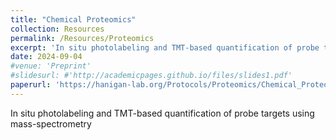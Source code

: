 ```yaml
---
title: "Chemical Proteomics"
collection: Resources
permalink: /Resources/Proteomics
excerpt: 'In situ photolabeling and TMT-based quantification of probe targets using mass-spectrometry'
date: 2024-09-04
#venue: 'Preprint'
#slidesurl: #'http://academicpages.github.io/files/slides1.pdf'
paperurl: 'https://hanigan-lab.org/Protocols/Proteomics/Chemical_Proteomic_Protocols.docx'
---
```

In situ photolabeling and TMT-based quantification of probe targets using mass-spectrometry